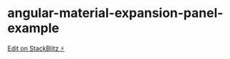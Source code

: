 # angular-material-expansion-panel-example

[Edit on StackBlitz ⚡️](https://stackblitz.com/edit/angular-material-expansion-panel-example)